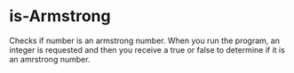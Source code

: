 is-Armstrong
============

Checks if number is an armstrong number.
When you run the program, an integer is requested and then you receive a true or false 
to determine if it is an amrstrong number.
